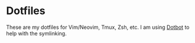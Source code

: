 # Dotfiles
These are my dotfiles for Vim/Neovim, Tmux, Zsh, etc.
I am using [Dotbot](https://github.com/anishathalye/dotbot) to help with the symlinking.
